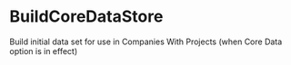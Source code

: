 BuildCoreDataStore
==================

Build initial data set for use in Companies With Projects (when Core Data option is in effect)
